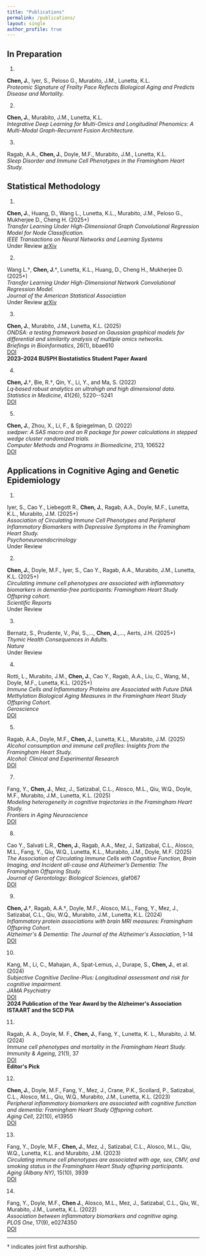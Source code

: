 ```yaml
---
title: "Publications"
permalink: /publications/
layout: single
author_profile: true
---
```


<style>
.page__content p {
  margin-bottom: 0.6em;
  font-size: 17px;
  line-height: 1.7;
}
.page__content em {
  font-style: italic;
  color: #333;
}
.page__content strong {
  font-weight: 600;
  color: #000;
}
.page__content a {
  color: #007acc;
  font-weight: 500;
}
.page__content {
  font-family: "Georgia", serif;
}
</style>

## In Preparation
1.  
**Chen, J.**, Iyer, S., Peloso G., Murabito, J.M., Lunetta, K.L.  
*Proteomic Signature of Frailty Pace Reflects Biological Aging and Predicts Disease and Mortality.*  

2.  
**Chen, J.**, Murabito, J.M., Lunetta, K.L.  
*Integrative Deep Learning for Multi-Omics and Longitudinal Phenomics: A Multi-Modal Graph-Recurrent Fusion Architecture.*  


3.  
Ragab, A.A., **Chen, J.**, Doyle, M.F., Murabito, J.M., Lunetta, K.L.  
*Sleep Disorder and Immune Cell Phenotypes in the Framingham Heart Study.*  


## Statistical Methodology 
1.  
**Chen, J.**, Huang, D., Wang L., Lunetta, K.L., Murabito, J.M., Peloso G., Mukherjee D., Cheng H. (2025+)  
*Transfer Learning Under High-Dimensional Graph Convolutional Regression Model for Node Classification.*   
_IEEE Transactions on Neural Networks and Learning Systems_  
Under Review [arXiv](https://arxiv.org/abs/2405.16672)

2.  
Wang L.†, **Chen, J.**†, Lunetta, K.L., Huang, D., Cheng H., Mukherjee D. (2025+)  
*Transfer Learning Under High-Dimensional Network Convolutional Regression Model.*  
_Journal of the American Statistical Association_  
Under Review [arXiv](https://arxiv.org/abs/2504.19979)

3.  
**Chen, J.**, Murabito, J.M., Lunetta, K.L. (2025)  
*ONDSA: a testing framework based on Gaussian graphical models for differential and similarity analysis of multiple omics networks.*  
_Briefings in Bioinformatics_, 26(1), bbae610  
[DOI](https://doi.org/10.1093/bib/bbae610)  
**2023–2024 BUSPH Biostatistics Student Paper Award**

4.  
**Chen, J.**†, Bie, R.†, Qin, Y., Li, Y., and Ma, S. (2022)  
*Lq‐based robust analytics on ultrahigh and high dimensional data.*  
_Statistics in Medicine_, 41(26), 5220--5241  
[DOI](https://doi.org/10.1002/sim.9515)

5.  
**Chen, J.**, Zhou, X., Li, F., & Spiegelman, D. (2022)  
*swdpwr: A SAS macro and an R package for power calculations in stepped wedge cluster randomized trials.*  
_Computer Methods and Programs in Biomedicine_, 213, 106522  
[DOI](https://doi.org/10.1016/j.cmpb.2021.106522)

## Applications in Cognitive Aging and Genetic Epidemiology
1.  
Iyer, S., Cao Y., Liebegott R., **Chen, J.**, Ragab, A.A., Doyle, M.F., Lunetta, K.L., Murabito, J.M.  (2025+)  
*Association of Circulating Immune Cell Phenotypes and Peripheral Inflammatory Biomarkers with Depressive Symptoms in the Framingham Heart Study.*  
_Psychoneuroendocrinology_  
Under Review

2.  
**Chen, J.**, Doyle, M.F., Iyer, S., Cao Y., Ragab, A.A., Murabito, J.M., Lunetta, K.L. (2025+)  
*Circulating immune cell phenotypes are associated with inflammatory biomarkers in dementia-free participants: Framingham Heart Study Offspring cohort.*  
_Scientific Reports_  
Under Review

3.  
Bernatz, S., Prudente, V., Pai, S.,..., **Chen, J.**,..., Aerts, J.H. (2025+)  
*Thymic Health Consequences in Adults.*  
_Nature_  
Under Review

4.  
Rotti, L., Murabito, J.M., **Chen, J.**, Cao Y., Ragab, A.A., Liu, C., Wang, M., Doyle, M.F., Lunetta, K.L. (2025+)  
*Immune Cells and Inflammatory Proteins are Associated with Future DNA Methylation Biological Aging Measures in the Framingham Heart Study Offspring Cohort.*  
_Geroscience_  
[DOI](https://doi.org/10.1007/s11357-025-01883-4)

5.  
Ragab, A.A., Doyle, M.F., **Chen, J.**, Lunetta, K.L., Murabito, J.M. (2025)  
*Alcohol consumption and immune cell profiles: Insights from the Framingham Heart Study.*  
_Alcohol: Clinical and Experimental Research_  
[DOI](https://doi.org/10.1111/acer.70122)

7.  
Fang, Y., **Chen, J.**, Mez, J., Satizabal, C.L.,  Alosco, M.L.,  Qiu, W.Q.,  Doyle, M.F., Murabito, J.M., Lunetta, K.L. (2025)  
*Modeling heterogeneity in cognitive trajectories in the Framingham Heart Study.*  
_Frontiers in Aging Neuroscience_    
[DOI](https://www.frontiersin.org/journals/aging-neuroscience/articles/10.3389/fnagi.2025.1471154/full)

8.  
Cao Y., Salvati L.R., **Chen, J.**, Ragab, A.A., Mez, J., Satizabal, C.L., Alosco, M.L., Fang, Y., Qiu, W.Q., Lunetta, K.L., Murabito, J.M., Doyle, M.F. (2025)  
*The Association of Circulating Immune Cells with Cognitive Function, Brain Imaging, and Incident all-cause and Alzheimer’s Dementia: The Framingham Offspring Study.*  
_Journal of Gerontology: Biological Sciences_, glaf067  
[DOI](https://doi.org/10.1093/gerona/glaf067)

9.  
**Chen, J.**†, Ragab, A.A.†, Doyle, M.F., Alosco, M.L., Fang, Y., Mez, J., Satizabal, C.L., Qiu, W.Q., Murabito, J.M., Lunetta, K.L. (2024)  
*Inflammatory protein associations with brain MRI measures: Framingham Offspring Cohort.*  
_Alzheimer's & Dementia: The Journal of the Alzheimer's Association_, 1-14  
[DOI](https://doi.org/10.1002/alz.13896)

10.  
Kang, M., Li, C., Mahajan, A., Spat-Lemus, J., Durape, S., **Chen, J.**, et al. (2024)  
*Subjective Cognitive Decline-Plus: Longitudinal assessment and risk for cognitive impairment.*  
_JAMA Psychiatry_  
[DOI](https://doi.org/10.1001/jamapsychiatry.2024.1678)  
**2024 Publication of the Year Award by the Alzheimer's Association ISTAART and the SCD PIA**  

11.  
Ragab, A. A., Doyle, M. F., **Chen, J.**, Fang, Y., Lunetta, K. L., Murabito, J. M. (2024)  
*Immune cell phenotypes and mortality in the Framingham Heart Study.*  
_Immunity & Ageing_, 21(1), 37  
[DOI](https://doi.org/10.1186/s12979-024-00384-y)   
**Editor's Pick**  

12.  
**Chen, J.**, Doyle, M.F., Fang, Y., Mez, J., Crane, P.K., Scollard, P., Satizabal, C.L., Alosco, M.L., Qiu, W.Q., Murabito, J.M., Lunetta, K.L. (2023)  
*Peripheral inflammatory biomarkers are associated with cognitive function and dementia: Framingham Heart Study Offspring cohort.*  
_Aging Cell_, 22(10), e13955  
[DOI](https://doi.org/10.1111/acel.13955)

13.  
Fang, Y., Doyle, M.F., **Chen, J.**, Mez, J., Satizabal, C.L., Alosco, M.L., Qiu, W.Q., Lunetta, K.L. and Murabito, J.M. (2023)  
*Circulating immune cell phenotypes are associated with age, sex, CMV, and smoking status in the Framingham Heart Study offspring participants.*  
_Aging (Albany NY)_, 15(10), 3939  
[DOI](https://doi.org/10.18632/aging.204874)

14.  
Fang, Y., Doyle, M.F., **Chen J.**, Alosco, M.L., Mez, J., Satizabal, C.L., Qiu, W., Murabito, J.M., Lunetta, K.L. (2022)  
*Association between inflammatory biomarkers and cognitive aging.*  
_PLOS One_, 17(9), e0274350  
[DOI](https://doi.org/10.1371/journal.pone.0274350)

---

† indicates joint first authorship.

